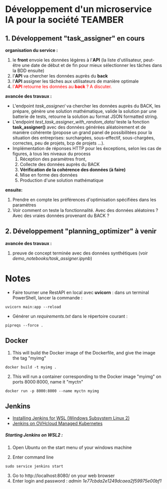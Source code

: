 # Développement d'un microservice IA pour la société TEAMBER



## 1. Développement "task_assigner" en cours

__organisation du service :__

1. le __front__ envoie les données légères à l'__API__ (la liste d'utilisateur, peut-être une date de début et de fin pour mieux sélectionner les tâches dans la BDD ensuite)
2. l'__API__ va chercher les données auprès du __back__
3. l'__API__ assigner les tâches aux utilisateurs de manière optimale
4. <span style="color:red"> l'__API__ retourne les données au __back__ ? A discuter.</span>

__avancée des travaux :__
- L'endpoint *task_assigner/* va chercher les données auprès du BACK, les prépare, génère une solution mathématique, valide la solution par une batterie de tests, retourne la solution au format JSON formatted string. 
- L'endpoint *test_task_assigner_with_random_data/* teste la fonction __task_assigner()__ avec des données générées aléatoirement et de manière cohérente (propose un grand panel de possibilitées pour la situation des entreprises: surchargées, sous-effectif, sous-chargées, correctes, peu de projets, bcp de projets ...).
- Implémentation de réponses HTTP pour les éxceptions, selon les cas de figures, à tous les niveaux du process 
    1. Réception des paramètres front,
    2. Collecte des données auprès du BACK
    3. __Vérification de la cohérence des données (à faire)__
    3. Mise en forme des données
    4. Production d'une solution mathématique

__ensuite:__

1. Prendre en compte les préférences d'optimisation spécifiées dans les paramètres
2. Voir comment on teste la fonctionnalité. Avec des données aléatoires ? Avec des vraies données provenant du BACK ?





## 2. Développement "planning_optimizer" à venir

__avancée des travaux :__
1. preuve de concept terminée avec des données synthétiques (voir *demo_notebooks/task_assigner.ipynb*)

# Notes

- Faire tourner une RestAPI en local avec __uvicorn__ : dans un terminal PowerShell, lancer la commande :
```
uvicorn main:app --reload
```
- Générer un *requirements.txt* dans le répertoire courant :
```
pipreqs --force .
```

## Docker
1. This will build the Docker image of the Dockerfile, and give the image the tag "myimg"
```
docker build -t myimg .
```    
2. This will run a container corresponding to the Docker image "myimg"  on ports 8000:8000, name it "myctn"
```
docker run -p 8000:8000 --name myctn myimg
```

## Jenkins 

- [Installing Jenkins for WSL (Windows Subsystem Linux 2)](https://dev.to/davidkou/install-jenkins-in-windows-subsystem-for-linux-wsl2-209)
- [Jenkins on OVHcloud Managed Kubernetes](https://docs.ovh.com/ie/en/kubernetes/installing-jenkins/)

##### Starting Jenkins on WSL2 :
1. Open Ubuntu on the start menu of your windows machine

2. Enter command line 
```
sudo service jenkins start
```
3. Go to http://localhost:8080/ on your web browser
4. Enter login and password : _admin 1e77cbda2e1249dcaea2f59975e00bf1_
